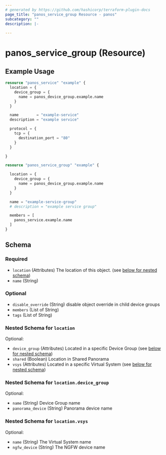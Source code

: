 ```yaml
---
# generated by https://github.com/hashicorp/terraform-plugin-docs
page_title: "panos_service_group Resource - panos"
subcategory: ""
description: |-
  
---
```


# panos_service_group (Resource)



## Example Usage

```terraform
resource "panos_service" "example" {
  location = {
    device_group = {
      name = panos_device_group.example.name
    }
  }

  name        = "example-service"
  description = "example service"

  protocol = {
    tcp = {
      destination_port = "80"
    }
  }

}

resource "panos_service_group" "example" {

  location = {
    device_group = {
      name = panos_device_group.example.name
    }
  }

  name = "example-service-group"
  # description = "example service group"

  members = [
    panos_service.example.name
  ]
}
```

<!-- schema generated by tfplugindocs -->
## Schema

### Required

- `location` (Attributes) The location of this object. (see [below for nested schema](#nestedatt--location))
- `name` (String)

### Optional

- `disable_override` (String) disable object override in child device groups
- `members` (List of String)
- `tags` (List of String)

<a id="nestedatt--location"></a>
### Nested Schema for `location`

Optional:

- `device_group` (Attributes) Located in a specific Device Group (see [below for nested schema](#nestedatt--location--device_group))
- `shared` (Boolean) Location in Shared Panorama
- `vsys` (Attributes) Located in a specific Virtual System (see [below for nested schema](#nestedatt--location--vsys))

<a id="nestedatt--location--device_group"></a>
### Nested Schema for `location.device_group`

Optional:

- `name` (String) Device Group name
- `panorama_device` (String) Panorama device name


<a id="nestedatt--location--vsys"></a>
### Nested Schema for `location.vsys`

Optional:

- `name` (String) The Virtual System name
- `ngfw_device` (String) The NGFW device name
